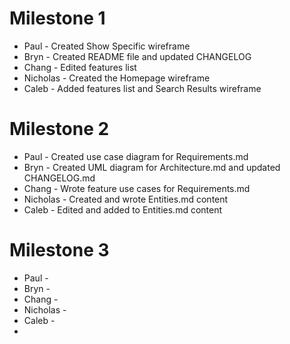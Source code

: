 # Milestone 1


- Paul - Created Show Specific wireframe
- Bryn - Created README file and updated CHANGELOG
- Chang - Edited features list
- Nicholas - Created the Homepage wireframe
- Caleb - Added features list and Search Results wireframe 

# Milestone 2


- Paul - Created use case diagram for Requirements.md
- Bryn - Created UML diagram for Architecture.md and updated CHANGELOG.md
- Chang - Wrote feature use cases for Requirements.md
- Nicholas - Created and wrote Entities.md content
- Caleb - Edited and added to Entities.md content

# Milestone 3


- Paul - 
- Bryn - 
- Chang - 
- Nicholas - 
- Caleb - 
- 